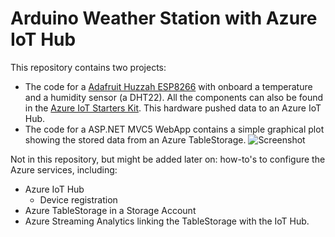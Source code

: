 # Arduino Weather Station with Azure IoT Hub

This repository contains two projects:
* The code for a [Adafruit Huzzah ESP8266](https://www.adafruit.com/product/2471) with onboard a temperature and a humidity sensor (a DHT22). All the components can also be found in the [Azure IoT Starters Kit](https://www.adafruit.com/products/3032). This hardware pushed data to an Azure IoT Hub.
* The code for a ASP.NET MVC5 WebApp contains a simple graphical plot showing the stored data from an Azure TableStorage.
![Screenshot](http://i.imgur.com/9z3wq5q.png)

Not in this repository, but might be added later on: how-to's to configure the Azure services, including:
* Azure IoT Hub
    * Device registration
* Azure TableStorage in a Storage Account
* Azure Streaming Analytics linking the TableStorage with the IoT Hub.
